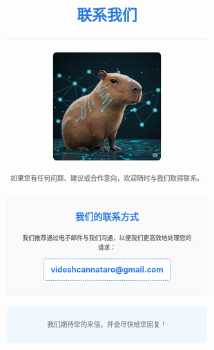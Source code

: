 <style>
  .contact-container {
    font-family: -apple-system, BlinkMacSystemFont, "Segoe UI", Roboto, Oxygen, Ubuntu, Cantarell, "Fira Sans", "Droid Sans", "Helvetica Neue", sans-serif;
    line-height: 1.6;
    color: #333;
    padding: 20px;
    max-width: 800px; /* Slightly smaller max-width for contact page */
    margin: auto;
  }
  .contact-header {
    text-align: center;
    margin-bottom: 30px;
    padding-bottom: 15px;
    border-bottom: 2px solid #eaeaea;
  }
  .contact-header h1 {
    font-size: 2.5em;
    color: #2a7ae2; /* Consistent blue color */
    margin-bottom: 0.3em;
  }
  .mascot-image {
    display: block;
    margin: 20px auto 30px auto; /* Added more bottom margin */
    max-width: 250px; /* Increased size slightly */
    height: auto;
    border-radius: 8px; /* Optional: for rounded corners */
  }
  .contact-intro-text {
    font-size: 1.1em;
    color: #555;
    margin-bottom: 30px;
    text-align: center;
  }
  .contact-details {
    background-color: #f9f9f9;
    padding: 30px;
    border-radius: 8px;
    margin-bottom: 30px;
    text-align: center;
    box-shadow: 0 2px 5px rgba(0,0,0,0.05);
  }
  .contact-details h3 {
    font-size: 1.5em;
    color: #2a7ae2;
    margin-top: 0;
    margin-bottom: 20px;
  }
  .contact-details .email-address {
    font-size: 1.3em;
    font-weight: bold;
    color: #333;
    padding: 10px 15px;
    background-color: #ffffff;
    border: 1px dashed #2a7ae2;
    border-radius: 5px;
    display: inline-block;
    transition: background-color 0.3s ease;
  }
  .contact-details .email-address a {
    color: #2a7ae2;
    text-decoration: none;
  }
  .contact-details .email-address:hover {
    background-color: #e6f3ff;
  }
  .contact-footer-text {
    text-align: center;
    font-size: 1.1em;
    color: #666;
    margin-top: 20px;
    padding: 15px;
    background-color: #f0f8ff; /* Consistent light blue */
    border-radius: 8px;
  }
</style>

<div class="contact-container">
  <header class="contact-header">
    <h1>联系我们</h1>
  </header>

  <img src="assets/Kabipula.png" alt="公司吉祥物卡比扒拉" class="mascot-image">

  <p class="contact-intro-text">
    如果您有任何问题、建议或合作意向，欢迎随时与我们取得联系。
  </p>

  <section class="contact-details">
    <h3>我们的联系方式</h3>
    <p>我们推荐通过电子邮件与我们沟通，以便我们更高效地处理您的请求：</p>
    <div class="email-address">
      <a href="mailto:videshcannataro@gmail.com">videshcannataro@gmail.com</a>
    </div>
  </section>

  <footer class="contact-footer-text">
    <p>我们期待您的来信，并会尽快给您回复！</p>
  </footer>
</div> 